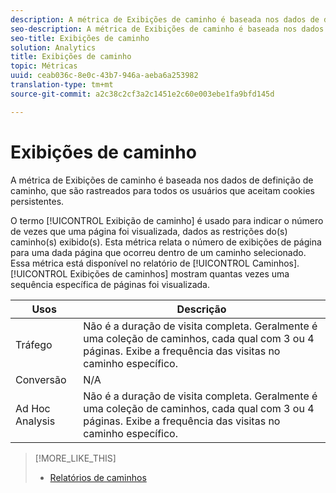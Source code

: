 ```yaml
---
description: A métrica de Exibições de caminho é baseada nos dados de definição de caminho, que são rastreados para todos os usuários que aceitam cookies persistentes.
seo-description: A métrica de Exibições de caminho é baseada nos dados de definição de caminho, que são rastreados para todos os usuários que aceitam cookies persistentes.
seo-title: Exibições de caminho
solution: Analytics
title: Exibições de caminho
topic: Métricas
uuid: ceab036c-8e0c-43b7-946a-aeba6a253982
translation-type: tm+mt
source-git-commit: a2c38c2cf3a2c1451e2c60e003ebe1fa9bfd145d

---
```



# Exibições de caminho

A métrica de Exibições de caminho é baseada nos dados de definição de caminho, que são rastreados para todos os usuários que aceitam cookies persistentes.

O termo [!UICONTROL Exibição de caminho] é usado para indicar o número de vezes que uma página foi visualizada, dados as restrições do(s) caminho(s) exibido(s). Esta métrica relata o número de exibições de página para uma dada página que ocorreu dentro de um caminho selecionado. Essa métrica está disponível no relatório de [!UICONTROL Caminhos]. [!UICONTROL Exibições de caminhos] mostram quantas vezes uma sequência específica de páginas foi visualizada.

| Usos | Descrição |
|---|---|
| Tráfego | Não é a duração de visita completa. Geralmente é uma coleção de caminhos, cada qual com 3 ou 4 páginas. Exibe a frequência das visitas no caminho específico. |
| Conversão | N/A |
| Ad Hoc Analysis | Não é a duração de visita completa. Geralmente é uma coleção de caminhos, cada qual com 3 ou 4 páginas. Exibe a frequência das visitas no caminho específico. |

>[!MORE_LIKE_THIS]
>
>* [Relatórios de caminhos](/help/components/c-variables/dimensionslist/reports-paths.md)

